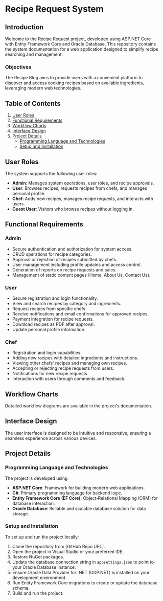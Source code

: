 # Recipe Request System

## Introduction

Welcome to the Recipe Request project, developed using ASP.NET Core with Entity Framework Core and Oracle Database. This repository contains the system documentation for a web application designed to simplify recipe searching and management.

### Objectives

The Recipe Blog aims to provide users with a convenient platform to discover and access cooking recipes based on available ingredients, leveraging modern web technologies.

## Table of Contents

1. [User Roles](#user-roles)
2. [Functional Requirements](#functional-requirements)
3. [Workflow Charts](#workflow-charts)
4. [Interface Design](#interface-design)
5. [Project Details](#project-details)
   - [Programming Language and Technologies](#programming-language-and-technologies)
   - [Setup and Installation](#setup-and-installation)

## User Roles

The system supports the following user roles:

- **Admin**: Manages system operations, user roles, and recipe approvals.
- **User**: Browses recipes, requests recipes from chefs, and manages personal profile.
- **Chef**: Adds new recipes, manages recipe requests, and interacts with users.
- **Guest User**: Visitors who browse recipes without logging in.

## Functional Requirements

### Admin

- Secure authentication and authorization for system access.
- CRUD operations for recipe categories.
- Approval or rejection of recipes submitted by chefs.
- User management including profile updates and access control.
- Generation of reports on recipe requests and sales.
- Management of static content pages (Home, About Us, Contact Us).

### User

- Secure registration and login functionality.
- View and search recipes by category and ingredients.
- Request recipes from specific chefs.
- Receive notifications and email confirmations for approved recipes.
- Payment integration for recipe requests.
- Download recipes as PDF after approval.
- Update personal profile information.

### Chef

- Registration and login capabilities.
- Adding new recipes with detailed ingredients and instructions.
- Viewing other chefs' recipes and managing own recipes.
- Accepting or rejecting recipe requests from users.
- Notifications for new recipe requests.
- Interaction with users through comments and feedback.

## Workflow Charts

Detailed workflow diagrams are available in the project's documentation.

## Interface Design

The user interface is designed to be intuitive and responsive, ensuring a seamless experience across various devices.

## Project Details

### Programming Language and Technologies

The project is developed using:

- **ASP.NET Core**: Framework for building modern web applications.
- **C#**: Primary programming language for backend logic.
- **Entity Framework Core (EF Core)**: Object-Relational Mapping (ORM) for database interaction.
- **Oracle Database**: Reliable and scalable database solution for data storage.

### Setup and Installation

To set up and run the project locally:

1. Clone the repository from [GitHub Repo URL].
2. Open the project in Visual Studio or your preferred IDE.
3. Restore NuGet packages.
4. Update the database connection string in `appsettings.json` to point to your Oracle Database instance.
5. Ensure Oracle Data Provider for .NET (ODP.NET) is installed on your development environment.
6. Run Entity Framework Core migrations to create or update the database schema.
7. Build and run the project.
